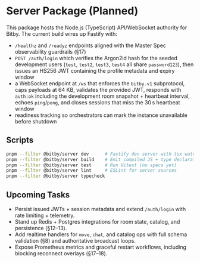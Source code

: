 # Server Package (Planned)

This package hosts the Node.js (TypeScript) API/WebSocket authority for Bitby. The current build wires up Fastify with:

- `/healthz` and `/readyz` endpoints aligned with the Master Spec observability guardrails (§17)
- `POST /auth/login` which verifies the Argon2id hash for the seeded development users (`test`, `test2`, `test3`, `test4` all share `password123`), then issues an HS256 JWT containing the profile metadata and expiry window
- a WebSocket endpoint at `/ws` that enforces the `bitby.v1` subprotocol, caps payloads at 64 KB, validates the provided JWT, responds with `auth:ok` including the development room snapshot + heartbeat interval, echoes `ping`/`pong`, and closes sessions that miss the 30 s heartbeat window
- readiness tracking so orchestrators can mark the instance unavailable before shutdown

## Scripts

```bash
pnpm --filter @bitby/server dev      # Fastify dev server with tsx watcher
pnpm --filter @bitby/server build    # Emit compiled JS + type declarations to dist/
pnpm --filter @bitby/server test     # Run Vitest (no specs yet)
pnpm --filter @bitby/server lint     # ESLint for server sources
pnpm --filter @bitby/server typecheck
```

## Upcoming Tasks
- Persist issued JWTs + session metadata and extend `/auth/login` with rate limiting + telemetry.
- Stand up Redis + Postgres integrations for room state, catalog, and persistence (§12–13).
- Add realtime handlers for `move`, `chat`, and catalog ops with full schema validation (§8) and authoritative broadcast loops.
- Expose Prometheus metrics and graceful restart workflows, including blocking reconnect overlays (§17–18).
